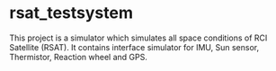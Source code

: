 # rsat_testsystem
This project is a simulator which simulates all space conditions of RCI Satellite (RSAT). It contains interface simulator for IMU, Sun sensor, Thermistor, Reaction wheel and GPS.
